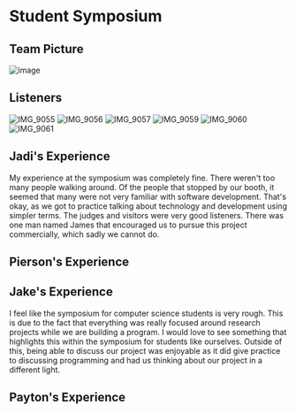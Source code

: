 # Student Symposium


## Team Picture
![image](https://github.com/user-attachments/assets/5c0f561c-ff48-4f5b-96bc-95b77b7ccdfb)


## Listeners
![IMG_9055](https://github.com/user-attachments/assets/4f452fde-6fee-4693-a4a3-940198b37c51)
![IMG_9056](https://github.com/user-attachments/assets/4e2a3b02-9879-492b-9698-8d24a731296f)
![IMG_9057](https://github.com/user-attachments/assets/417f8823-e52d-4a15-8425-bee480e421ed)
![IMG_9059](https://github.com/user-attachments/assets/56c1bdbf-ac00-4e05-9322-815a2b24bc73)
![IMG_9060](https://github.com/user-attachments/assets/f57a1875-6838-47ad-bca2-c71d381e0d0e)
![IMG_9061](https://github.com/user-attachments/assets/384d0469-0d39-48ed-a915-fbd8ebbb29c6)


## Jadi's Experience
My experience at the symposium was completely fine. There weren't too many people walking around. Of the people that stopped by our booth, it seemed that many were not very familiar with software development. That's okay, as we got to practice talking about
technology and development using simpler terms. The judges and visitors were very good listeners. There was one man named James that encouraged us to pursue this project commercially, which sadly we cannot do.

## Pierson's Experience

## Jake's Experience
I feel like the symposium for computer science students is very rough. This is due to the fact that everything was really focused around research projects while we are building a program. I would love to see something that highlights this within the symposium for students like ourselves. Outside of this, being able to discuss our project was enjoyable as it did give practice to discussing programming and had us thinking about our project in a different light.

## Payton's Experience
